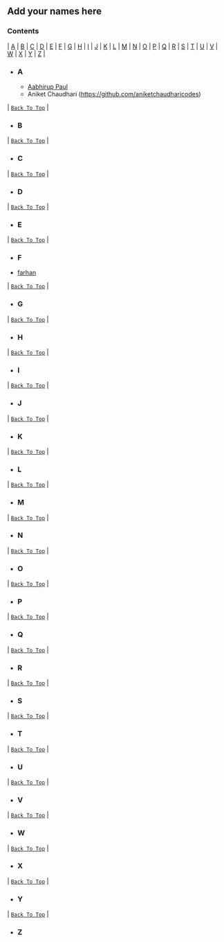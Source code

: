## Add your names here 
### **Contents**

| [A](#a) | [B](#b) | [C](#c) | [D](#d) | [E](#e) | [F](#f) | [G](#g) | [H](#h) | [I](#i) | [J](#j) | [K](#k) | [L](#l) | [M](#m) | [N](#n) | [O](#o)
| [P](#p) | [Q](#q) | [R](#r) | [S](#s) | [T](#t) | [U](#u) | [V](#v) | [W](#w) | [X](#x) | [Y](#y) | [Z](#z) |

- ### **A**
  - [Aabhirup Paul](https://github.com/paul-abhirup)
  - Aniket Chaudhari (https://github.com/aniketchaudharicodes)

| [`Back To Top`](#contents) |

- ### **B**

| [`Back To Top`](#contents) |

- ### **C**

| [`Back To Top`](#contents) |

- ### **D**

| [`Back To Top`](#contents) |

- ### **E**

| [`Back To Top`](#contents) |

- ### **F**
- [farhan](https://github.com/ifarhanx)

| [`Back To Top`](#contents) |

- ### **G**

| [`Back To Top`](#contents) |

- ### **H**

| [`Back To Top`](#contents) |

- ### **I**

| [`Back To Top`](#contents) |

- ### **J**

| [`Back To Top`](#contents) |

- ### **K**

| [`Back To Top`](#contents) |

- ### **L**

| [`Back To Top`](#contents) |

- ### **M**

| [`Back To Top`](#contents) |

- ### **N**


| [`Back To Top`](#contents) |

- ### **O**

| [`Back To Top`](#contents) |

- ### **P**


| [`Back To Top`](#contents) |

- ### **Q**

| [`Back To Top`](#contents) |

- ### **R**

| [`Back To Top`](#contents) |

- ### **S**

| [`Back To Top`](#contents) |

- ### **T**

| [`Back To Top`](#contents) |

- ### **U**

| [`Back To Top`](#contents) |

- ### **V**

| [`Back To Top`](#contents) |

- ### **W**

| [`Back To Top`](#contents) |

- ### **X**

| [`Back To Top`](#contents) |

- ### **Y**

| [`Back To Top`](#contents) |

- ### **Z**

